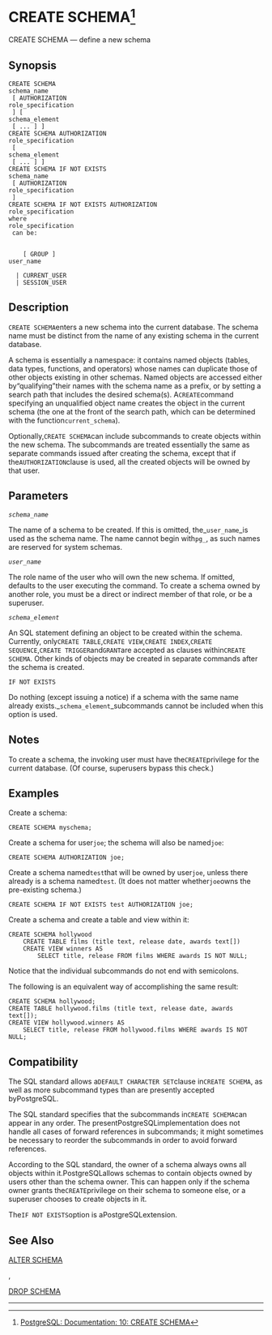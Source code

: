 # CREATE SCHEMA[^1]

CREATE SCHEMA — define a new schema

## Synopsis

```
CREATE SCHEMA 
schema_name
 [ AUTHORIZATION 
role_specification
 ] [ 
schema_element
 [ ... ] ]
CREATE SCHEMA AUTHORIZATION 
role_specification
 [ 
schema_element
 [ ... ] ]
CREATE SCHEMA IF NOT EXISTS 
schema_name
 [ AUTHORIZATION 
role_specification
 ]
CREATE SCHEMA IF NOT EXISTS AUTHORIZATION 
role_specification
where 
role_specification
 can be:


    [ GROUP ] 
user_name

  | CURRENT_USER
  | SESSION_USER

```

## Description

`CREATE SCHEMA`enters a new schema into the current database. The schema name must be distinct from the name of any existing schema in the current database.

A schema is essentially a namespace: it contains named objects \(tables, data types, functions, and operators\) whose names can duplicate those of other objects existing in other schemas. Named objects are accessed either by“qualifying”their names with the schema name as a prefix, or by setting a search path that includes the desired schema\(s\). A`CREATE`command specifying an unqualified object name creates the object in the current schema \(the one at the front of the search path, which can be determined with the function`current_schema`\).

Optionally,`CREATE SCHEMA`can include subcommands to create objects within the new schema. The subcommands are treated essentially the same as separate commands issued after creating the schema, except that if the`AUTHORIZATION`clause is used, all the created objects will be owned by that user.

## Parameters

_`schema_name`_

The name of a schema to be created. If this is omitted, the_`user_name`_is used as the schema name. The name cannot begin with`pg_`, as such names are reserved for system schemas.

_`user_name`_

The role name of the user who will own the new schema. If omitted, defaults to the user executing the command. To create a schema owned by another role, you must be a direct or indirect member of that role, or be a superuser.

_`schema_element`_

An SQL statement defining an object to be created within the schema. Currently, only`CREATE TABLE`,`CREATE VIEW`,`CREATE INDEX`,`CREATE SEQUENCE`,`CREATE TRIGGER`and`GRANT`are accepted as clauses within`CREATE SCHEMA`. Other kinds of objects may be created in separate commands after the schema is created.

`IF NOT EXISTS`

Do nothing \(except issuing a notice\) if a schema with the same name already exists._`schema_element`_subcommands cannot be included when this option is used.

## Notes

To create a schema, the invoking user must have the`CREATE`privilege for the current database. \(Of course, superusers bypass this check.\)

## Examples

Create a schema:

```
CREATE SCHEMA myschema;

```

Create a schema for user`joe`; the schema will also be named`joe`:

```
CREATE SCHEMA AUTHORIZATION joe;

```

Create a schema named`test`that will be owned by user`joe`, unless there already is a schema named`test`. \(It does not matter whether`joe`owns the pre-existing schema.\)

```
CREATE SCHEMA IF NOT EXISTS test AUTHORIZATION joe;

```

Create a schema and create a table and view within it:

```
CREATE SCHEMA hollywood
    CREATE TABLE films (title text, release date, awards text[])
    CREATE VIEW winners AS
        SELECT title, release FROM films WHERE awards IS NOT NULL;

```

Notice that the individual subcommands do not end with semicolons.

The following is an equivalent way of accomplishing the same result:

```
CREATE SCHEMA hollywood;
CREATE TABLE hollywood.films (title text, release date, awards text[]);
CREATE VIEW hollywood.winners AS
    SELECT title, release FROM hollywood.films WHERE awards IS NOT NULL;

```

## Compatibility

The SQL standard allows a`DEFAULT CHARACTER SET`clause in`CREATE SCHEMA`, as well as more subcommand types than are presently accepted byPostgreSQL.

The SQL standard specifies that the subcommands in`CREATE SCHEMA`can appear in any order. The presentPostgreSQLimplementation does not handle all cases of forward references in subcommands; it might sometimes be necessary to reorder the subcommands in order to avoid forward references.

According to the SQL standard, the owner of a schema always owns all objects within it.PostgreSQLallows schemas to contain objects owned by users other than the schema owner. This can happen only if the schema owner grants the`CREATE`privilege on their schema to someone else, or a superuser chooses to create objects in it.

The`IF NOT EXISTS`option is aPostgreSQLextension.

## See Also

[ALTER SCHEMA](https://www.postgresql.org/docs/10/static/sql-alterschema.html)

,

[DROP SCHEMA](https://www.postgresql.org/docs/10/static/sql-dropschema.html)

---



[^1]:  [PostgreSQL: Documentation: 10: CREATE SCHEMA](https://www.postgresql.org/docs/10/static/sql-createschema.html)

